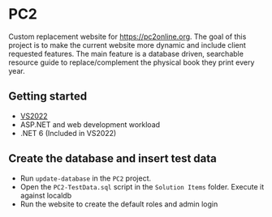 # PC2
Custom replacement website for https://pc2online.org. The goal of this project is to make the current website more dynamic and include client requested features. The main feature is a
database driven, searchable resource guide to replace/complement the physical book they print every year.

## Getting started
- [VS2022](https://visualstudio.microsoft.com/)
- ASP.NET and web development workload
- .NET 6 (Included in VS2022)

## Create the database and insert test data
- Run ```update-database``` in the ```PC2``` project. 
- Open the ```PC2-TestData.sql``` script in the ```Solution Items``` folder. Execute it against localdb
- Run the website to create the default roles and admin login
